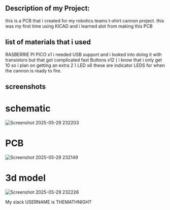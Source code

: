 ## Description of my Project:
this is a PCB that i created for my robotics teams t-shirt cannon project. this was my first time using KICAD and i learned alot from making this PCB
## list of materials that i used
RASBERRIE PI PICO x1 i needed USB support and i looked into doing it with transistors but that got complicated fast
Buttons x12 ( i know that i only get 10 so i plan on getting an extra 2 )
LED x6 these are indicator LEDS for when the cannon is ready to fire.
## screenshots
# schematic
![Screenshot 2025-05-29 232203](https://github.com/user-attachments/assets/0ae83fa1-61f2-481b-8c92-7dc704244554)
# PCB
![Screenshot 2025-05-29 232149](https://github.com/user-attachments/assets/ced98326-7074-43d0-91ec-24ae03bad1d5)
# 3d model
![Screenshot 2025-05-29 232226](https://github.com/user-attachments/assets/25f34cac-a75f-4487-be90-591607c73e3e)

My slack USERNAME is THEMATHNIGHT
